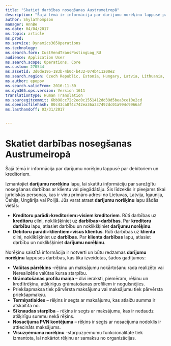```yaml
---
title: "Skatiet darbības nosegšanas Austrumeiropā"
description: "Šajā tēmā ir informācija par darījumu norēķinu lappusē par debitoriem un kreditoriem."
author: ShylaThompson
manager: AnnBe
ms.date: 04/04/2017
ms.topic: article
ms.prod: 
ms.service: Dynamics365Operations
ms.technology: 
ms.search.form: CustVendTransPostingLog_RU
audience: Application User
ms.search.scope: Operations, Core
ms.custom: 270544
ms.assetid: 3d0de195-183b-4b0c-b432-074b411200e2
ms.search.region: Czech Republic, Estonia, Hungary, Latvia, Lithuania, Poland
ms.author: epopov
ms.search.validFrom: 2016-11-30
ms.dyn365.ops.version: Version 1611
translationtype: Human Translation
ms.sourcegitcommit: 6bb98cc72c2ec0c1551412dd39d5bea3ce10e2cd
ms.openlocfilehash: 00c43ca8f4c742ea36a337492dc01a994c9966af
ms.lasthandoff: 03/31/2017


---
```


# <a name="view-transactions-on-settlement-for-eastern-europe"></a>Skatiet darbības nosegšanas Austrumeiropā

Šajā tēmā ir informācija par darījumu norēķinu lappusē par debitoriem un kreditoriem.

Izmantojiet **darījumu norēķinu** lapu, lai skatītu informāciju par sarežģītu nosegšanas darbības ar klientu vai piegādātāju. Šis līdzeklis ir pieejams tikai juridiskās personas, kas ir viņu primāro adresi no Lietuvas, Latvija, Igaunija, Čehija, Ungārija vai Polijā. Jūs varat atrast **darījumu norēķinu** lapu šādās vietās:

-   **Kreditoru parādi**&gt;**kreditoriem**&gt;**visiem kreditoriem**. Rūtī darbības uz **kreditoru** cilni, noklikšķiniet uz **darbības**&gt;**darbības**. Par **kreditoru darbību** lapu, atlasiet darbību un noklikšķiniet **darījumu norēķinu**.
-   **Debitoru parādi**&gt;**klientiem**&gt;**visus klientus**. Rūtī darbības uz **klienta** cilni, noklikšķiniet uz **darbības**. Par **klienta darbības** lapu, atlasiet darbību un noklikšķiniet **darījumu norēķinu**.

Norēķinu saistītā informācija ir notverti un būtu redzamas **darījumu norēķinu** lappuses darbības, kas tika izveidotas, šādos gadījumos:

-   **Valūtas pārrēķins** -rēķinu un maksājumu nokārtošanu rada realizēto vai Nerealizētie valūtas kursa starpību.
-   **Grāmatošanas profilu maiņa** – divi ieraksti, piemēram, rēķinu un kredītrēķinu, atšķirīgus grāmatošanas profiliem ir nogulsnējies.
-   Priekšapmaksa tiek pārvērsta maksājumu vai maksājumu tiek pārvērsta priekšapmaksu.
-   **Termiņatlaides** – rēķins ir segts ar maksājumu, kas atlaižu summa ir atskaitīta no.
-   **Sīknaudas starpība** – rēķins ir segts ar maksājumu, kas ir nedaudz atšķirīgu summu nekā rēķins.
-   **Nosacījuma PVN kontējuma** – rēķins ir segts ar nosacījuma nodoklis ir attiecināts maksājums.
-   **Visuzņēmuma norēķinu** -starpuzņēmumu funkcionalitāte tiek izmantota, lai nokārtot rēķinu ar samaksu no organizācijas.



